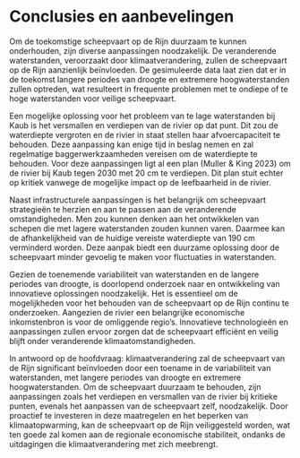 # Conclusies en aanbevelingen

Om de toekomstige scheepvaart op de Rijn duurzaam te kunnen onderhouden, zijn diverse
aanpassingen noodzakelijk. De veranderende waterstanden, veroorzaakt door
klimaatverandering, zullen de scheepvaart op de Rijn aanzienlijk beïnvloeden. De
gesimuleerde data laat zien dat er in de toekomst langere periodes van droogte en extremere
hoogwaterstanden zullen optreden, wat resulteert in frequente problemen met te ondiepe of
te hoge waterstanden voor veilige scheepvaart.

Een mogelijke oplossing voor het probleem van te lage waterstanden bij Kaub is het
versmallen en verdiepen van de rivier op dat punt. Dit zou de waterdiepte vergroten en de
rivier in staat stellen haar afvoercapaciteit te behouden. Deze aanpassing kan enige tijd in
beslag nemen en zal regelmatige baggerwerkzaamheden vereisen om de waterdiepte te
behouden. Voor deze aanpassingen ligt al een plan (Muller & King 2023) om de rivier bij Kaub
tegen 2030 met 20 cm te verdiepen. Dit plan stuit echter op kritiek vanwege de mogelijke
impact op de leefbaarheid in de rivier.

Naast infrastructurele aanpassingen is het belangrijk om scheepvaart strategieën te herzien
en aan te passen aan de veranderende omstandigheden. Men zou kunnen denken aan het
ontwikkelen van schepen die met lagere waterstanden zouden kunnen varen. Daarmee kan
de afhankelijkheid van de huidige vereiste waterdiepte van 190 cm verminderd worden. Deze
aanpak biedt een duurzame oplossing door de scheepvaart minder gevoelig te maken voor
fluctuaties in waterstanden.

Gezien de toenemende variabiliteit van waterstanden en de langere periodes van droogte, is
doorlopend onderzoek naar en ontwikkeling van innovatieve oplossingen noodzakelijk. Het is
essentieel om de mogelijkheden voor het behouden van de scheepvaart op de Rijn continu te
onderzoeken. Aangezien de rivier een belangrijke economische inkomstenbron is voor de
omliggende regio’s. Innovatieve technologieën en aanpassingen zullen ervoor zorgen dat de
scheepvaart efficiënt en veilig blijft onder veranderende klimaatomstandigheden.

In antwoord op de hoofdvraag: klimaatverandering zal de scheepvaart van de Rijn significant
beïnvloeden door een toename in de variabiliteit van waterstanden, met langere periodes van
droogte en extremere hoogwaterstanden. Om de scheepvaart duurzaam te behouden, zijn
aanpassingen zoals het verdiepen en versmallen van de rivier bij kritieke punten, evenals het
aanpassen van de scheepvaart zelf, noodzakelijk. Door proactief te investeren in deze
maatregelen en het beperken van klimaatopwarming, kan de scheepvaart op de Rijn
veiliggesteld worden, wat ten goede zal komen aan de regionale economische stabiliteit,
ondanks de uitdagingen die klimaatverandering met zich meebrengt.